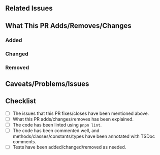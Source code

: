 <!--
	Hi there! Thanks for contributing! Please fill in this template to help us
	review and merge the PR as quickly as possible!
-->

## Related Issues

<!--
	If this is a bug fix, or adds a feature mentioned in another issue, mention
	it as follows:

	- Closes #10
	- Fixes #15
-->

## What This PR Adds/Removes/Changes

<!--
	Explain what has been added/changed/removed, in
	[keepachangelog.com](https://keepachangelog.com) style.
-->

### Added

<!--
	- Added a new feature [#10]
-->

### Changed

<!--
	- Deprecated `global` option
	- Fixed test for deprecated options [#15]
-->

### Removed

<!--
	- Removed deprecated `tip` option
-->

## Caveats/Problems/Issues

<!--
	Any weird code/problems you faced while making this PR. Feel free to ask for
	help with anything, especially if it's your first time contributing!
-->

## Checklist

- [ ] The issues that this PR fixes/closes have been mentioned above.
- [ ] What this PR adds/changes/removes has been explained.
- [ ] The code has been linted using `pnpm lint`.
- [ ] The code has been commented well, and methods/classes/constants/types have been
      annotated with TSDoc comments.
- [ ] Tests have been added/changed/removed as needed.
